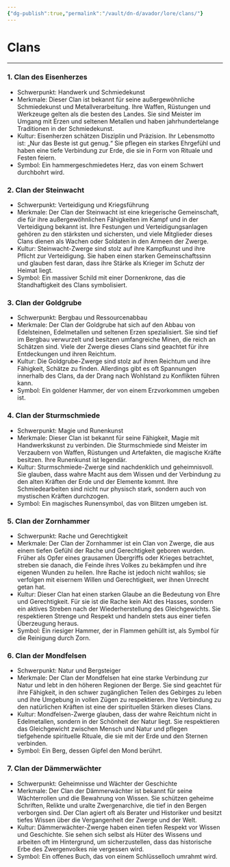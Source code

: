 ```yaml
---
{"dg-publish":true,"permalink":"/vault/dn-d/avador/lore/clans/"}
---
```


# Clans
___
### 1. Clan des Eisenherzes

- Schwerpunkt: Handwerk und Schmiedekunst
- Merkmale: Dieser Clan ist bekannt für seine außergewöhnliche Schmiedekunst und Metallverarbeitung. Ihre Waffen, Rüstungen und Werkzeuge gelten als die besten des Landes. Sie sind Meister im Umgang mit Erzen und seltenen Metallen und haben jahrhundertelange Traditionen in der Schmiedekunst.
- Kultur: Eisenherzen schätzen Disziplin und Präzision. Ihr Lebensmotto ist: „Nur das Beste ist gut genug.“ Sie pflegen ein starkes Ehrgefühl und haben eine tiefe Verbindung zur Erde, die sie in Form von Rituale und Festen feiern.
- Symbol: Ein hammergeschmiedetes Herz, das von einem Schwert durchbohrt wird.

### 2. Clan der Steinwacht

- Schwerpunkt: Verteidigung und Kriegsführung
- Merkmale: Der Clan der Steinwacht ist eine kriegerische Gemeinschaft, die für ihre außergewöhnlichen Fähigkeiten im Kampf und in der Verteidigung bekannt ist. Ihre Festungen und Verteidigungsanlagen gehören zu den stärksten und sichersten, und viele Mitglieder dieses Clans dienen als Wachen oder Soldaten in den Armeen der Zwerge.
- Kultur: Steinwacht-Zwerge sind stolz auf ihre Kampfkunst und ihre Pflicht zur Verteidigung. Sie haben einen starken Gemeinschaftssinn und glauben fest daran, dass ihre Stärke als Krieger im Schutz der Heimat liegt.
- Symbol: Ein massiver Schild mit einer Dornenkrone, das die Standhaftigkeit des Clans symbolisiert.

### 3. Clan der Goldgrube

- Schwerpunkt: Bergbau und Ressourcenabbau
- Merkmale: Der Clan der Goldgrube hat sich auf den Abbau von Edelsteinen, Edelmetallen und seltenen Erzen spezialisiert. Sie sind tief im Bergbau verwurzelt und besitzen umfangreiche Minen, die reich an Schätzen sind. Viele der Zwerge dieses Clans sind geachtet für ihre Entdeckungen und ihren Reichtum.
- Kultur: Die Goldgrube-Zwerge sind stolz auf ihren Reichtum und ihre Fähigkeit, Schätze zu finden. Allerdings gibt es oft Spannungen innerhalb des Clans, da der Drang nach Wohlstand zu Konflikten führen kann.
- Symbol: Ein goldener Hammer, der von einem Erzvorkommen umgeben ist.

### 4. Clan der Sturmschmiede

- Schwerpunkt: Magie und Runenkunst
- Merkmale: Dieser Clan ist bekannt für seine Fähigkeit, Magie mit Handwerkskunst zu verbinden. Die Sturmschmiede sind Meister im Verzaubern von Waffen, Rüstungen und Artefakten, die magische Kräfte besitzen. Ihre Runenkunst ist legendär.
- Kultur: Sturmschmiede-Zwerge sind nachdenklich und geheimnisvoll. Sie glauben, dass wahre Macht aus dem Wissen und der Verbindung zu den alten Kräften der Erde und der Elemente kommt. Ihre Schmiedearbeiten sind nicht nur physisch stark, sondern auch von mystischen Kräften durchzogen.
- Symbol: Ein magisches Runensymbol, das von Blitzen umgeben ist.

### 5. Clan der Zornhammer

- Schwerpunkt: Rache und Gerechtigkeit
- Merkmale: Der Clan der Zornhammer ist ein Clan von Zwerge, die aus einem tiefen Gefühl der Rache und Gerechtigkeit geboren wurden. Früher als Opfer eines grausamen Übergriffs oder Krieges betrachtet, streben sie danach, die Feinde ihres Volkes zu bekämpfen und ihre eigenen Wunden zu heilen. Ihre Rache ist jedoch nicht wahllos; sie verfolgen mit eisernem Willen und Gerechtigkeit, wer ihnen Unrecht getan hat.
- Kultur: Dieser Clan hat einen starken Glaube an die Bedeutung von Ehre und Gerechtigkeit. Für sie ist die Rache kein Akt des Hasses, sondern ein aktives Streben nach der Wiederherstellung des Gleichgewichts. Sie respektieren Strenge und Respekt und handeln stets aus einer tiefen Überzeugung heraus.
- Symbol: Ein riesiger Hammer, der in Flammen gehüllt ist, als Symbol für die Reinigung durch Zorn.

### 6. Clan der Mondfelsen

- Schwerpunkt: Natur und Bergsteiger
- Merkmale: Der Clan der Mondfelsen hat eine starke Verbindung zur Natur und lebt in den höheren Regionen der Berge. Sie sind geachtet für ihre Fähigkeit, in den schwer zugänglichen Teilen des Gebirges zu leben und ihre Umgebung in vollen Zügen zu respektieren. Ihre Verbindung zu den natürlichen Kräften ist eine der spirituellen Stärken dieses Clans.
- Kultur: Mondfelsen-Zwerge glauben, dass der wahre Reichtum nicht in Edelmetallen, sondern in der Schönheit der Natur liegt. Sie respektieren das Gleichgewicht zwischen Mensch und Natur und pflegen tiefgehende spirituelle Rituale, die sie mit der Erde und den Sternen verbinden.
- Symbol: Ein Berg, dessen Gipfel den Mond berührt.

### 7. Clan der Dämmerwächter

- Schwerpunkt: Geheimnisse und Wächter der Geschichte
- Merkmale: Der Clan der Dämmerwächter ist bekannt für seine Wächterrollen und die Bewahrung von Wissen. Sie schützen geheime Schriften, Relikte und uralte Zwergenarchive, die tief in den Bergen verborgen sind. Der Clan agiert oft als Berater und Historiker und besitzt tiefes Wissen über die Vergangenheit der Zwerge und der Welt.
- Kultur: Dämmerwächter-Zwerge haben einen tiefen Respekt vor Wissen und Geschichte. Sie sehen sich selbst als Hüter des Wissens und arbeiten oft im Hintergrund, um sicherzustellen, dass das historische Erbe des Zwergenvolkes nie vergessen wird.
- Symbol: Ein offenes Buch, das von einem Schlüsselloch umrahmt wird.